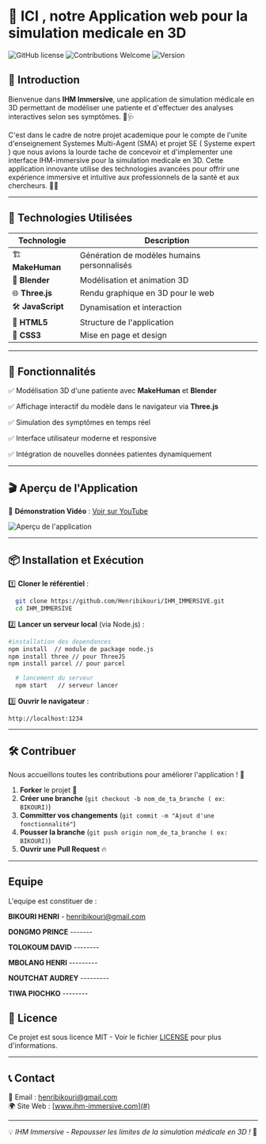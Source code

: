 #  🏥 ICI , notre Application web pour la simulation medicale en 3D

![GitHub license](https://img.shields.io/badge/license-MIT-blue.svg)
![Contributions Welcome](https://img.shields.io/badge/contributions-welcome-brightgreen)
![Version](https://img.shields.io/badge/version-1.0-orange)

## 🌟 Introduction
Bienvenue dans **IHM Immersive**, une application de simulation médicale en 3D permettant de modéliser une patiente et d'effectuer des analyses interactives selon ses symptômes. 💉🩺

C'est dans le cadre de notre projet academique pour le compte de l'unite d'enseignement Systemes Multi-Agent (SMA) et projet SE ( Systeme expert ) que nous avions la lourde tache de concevoir et d'implementer une interface IHM-immersive pour la simulation medicale en 3D.
Cette application innovante utilise des technologies avancées pour offrir une expérience immersive et intuitive aux professionnels de la santé et aux chercheurs. 🏥💡

---

## 🚀 Technologies Utilisées
| Technologie  | Description |
|-------------|------------|
| 🏗 **MakeHuman** | Génération de modèles humains personnalisés |
| 🎨 **Blender** | Modélisation et animation 3D |
| 🌐 **Three.js** | Rendu graphique en 3D pour le web |
| 🛠 **JavaScript** | Dynamisation et interaction |
| 📄 **HTML5** | Structure de l'application |
| 🎨 **CSS3** | Mise en page et design |

---

## 📌 Fonctionnalités
✅ Modélisation 3D d'une patiente avec **MakeHuman** et **Blender**

✅ Affichage interactif du modèle dans le navigateur via **Three.js**

✅ Simulation des symptômes en temps réel

✅ Interface utilisateur moderne et responsive

✅ Intégration de nouvelles données patientes dynamiquement

---

## 🎬 Aperçu de l'Application
🔹 **Démonstration Vidéo** : [Voir sur YouTube](https://www.youtube.com/watch?v=rcsqG0ZXXNk&list=PLLBWkn1N0gl7AO56vpDPWsKeDfYjEaZWT)

![Aperçu de l'application](#)

---

## 📦 Installation et Exécution
1️⃣ **Cloner le référentiel** :
```bash
  git clone https://github.com/Henribikouri/IHM_IMMERSIVE.git
  cd IHM_IMMERSIVE
```
2️⃣ **Lancer un serveur local** (via Node.js) :
```bash
#installation des dependances 
npm install  // module de package node.js
npm install three // pour ThreeJS
npm install parcel // pour parcel

  # lancement du serveur
  npm start   // serveur lancer 
```
3️⃣ **Ouvrir le navigateur** :
```
http://localhost:1234
```

---

## 🛠 Contribuer
Nous accueillons toutes les contributions pour améliorer l'application ! 🎉

1. **Forker** le projet 🍴
2. **Créer une branche** (`git checkout -b nom_de_ta_branche ( ex: BIKOURI)`)
3. **Committer vos changements** (`git commit -m "Ajout d'une fonctionnalité"`)
4. **Pousser la branche** (`git push origin nom_de_ta_branche ( ex: BIKOURI)`)
5. **Ouvrir une Pull Request** 🔥

---

## Equipe
L'equipe est constituer de : 

**BIKOURI HENRI** - henribikouri@gmail.com

**DONGMO PRINCE**    -------

**TOLOKOUM DAVID**   --------

**MBOLANG HENRI**   ---------

**NOUTCHAT AUDREY** ---------

**TIWA PIOCHKO**    --------

## 📜 Licence
Ce projet est sous licence MIT - Voir le fichier [LICENSE](LICENSE) pour plus d'informations.

---

## 📞 Contact
📧 Email : [henribikouri@gmail.com](henribikouri@gmail.com)  
🌍 Site Web : [www.ihm-immersive.com](#)

---

💡 *IHM Immersive - Repousser les limites de la simulation médicale en 3D !* 🚀


